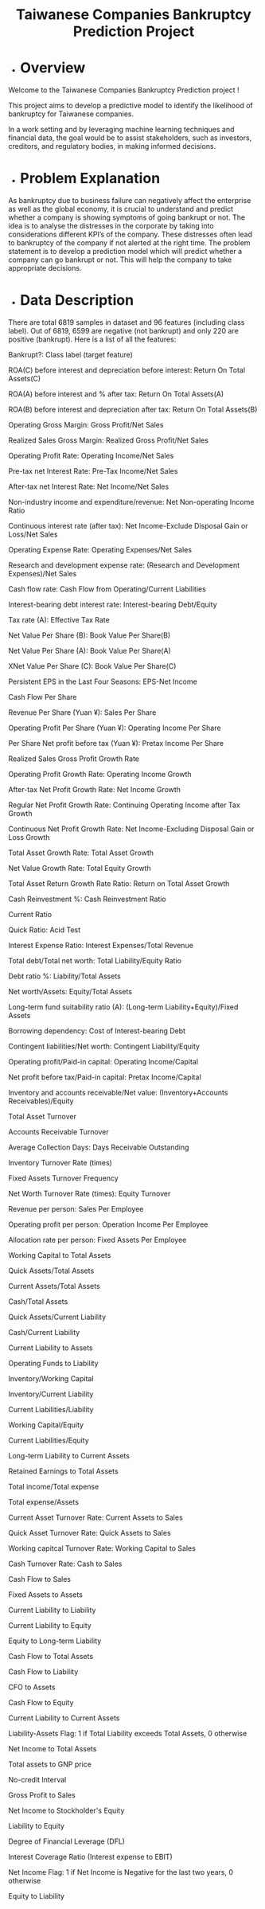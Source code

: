 # <p align="center"> Taiwanese Companies Bankruptcy Prediction Project</p>

- # Overview

Welcome to the Taiwanese Companies Bankruptcy Prediction project ! 

This project aims to develop a predictive model to identify the likelihood of bankruptcy for Taiwanese companies. 

In a work setting and by leveraging machine learning techniques and financial data, the goal would be to assist stakeholders, such as investors, creditors, and regulatory bodies, in making informed decisions.

- # Problem Explanation
As bankruptcy due to business failure can negatively affect the enterprise as well as the global economy, it is crucial to understand and predict whether a company is showing symptoms of going bankrupt or not. The idea is to analyse the distresses in the corporate by taking into considerations different KPI’s of the company. These distresses often lead to bankruptcy of the company if not alerted at the right time. The problem statement is to develop a prediction model which will predict whether a company can go bankrupt or not. This will help the company to take appropriate decisions.


- # Data Description
There are total 6819 samples in dataset and 96 features (including class label). 
Out of 6819, 6599 are negative (not bankrupt) and only 220 are positive (bankrupt).
Here is a list of all the features:

Bankrupt?: Class label (target feature)

ROA(C) before interest and depreciation before interest: Return On Total Assets(C)

ROA(A) before interest and % after tax: Return On Total Assets(A)

ROA(B) before interest and depreciation after tax: Return On Total Assets(B)

Operating Gross Margin: Gross Profit/Net Sales

Realized Sales Gross Margin: Realized Gross Profit/Net Sales

Operating Profit Rate: Operating Income/Net Sales

Pre-tax net Interest Rate: Pre-Tax Income/Net Sales

After-tax net Interest Rate: Net Income/Net Sales

Non-industry income and expenditure/revenue: Net Non-operating Income Ratio

Continuous interest rate (after tax): Net Income-Exclude Disposal Gain or Loss/Net Sales

Operating Expense Rate: Operating Expenses/Net Sales

Research and development expense rate: (Research and Development Expenses)/Net Sales

Cash flow rate: Cash Flow from Operating/Current Liabilities

Interest-bearing debt interest rate: Interest-bearing Debt/Equity

Tax rate (A): Effective Tax Rate

Net Value Per Share (B): Book Value Per Share(B)

Net Value Per Share (A): Book Value Per Share(A)

XNet Value Per Share (C): Book Value Per Share(C)

Persistent EPS in the Last Four Seasons: EPS-Net Income

Cash Flow Per Share

Revenue Per Share (Yuan ¥): Sales Per Share

Operating Profit Per Share (Yuan ¥): Operating Income Per Share

Per Share Net profit before tax (Yuan ¥): Pretax Income Per Share

Realized Sales Gross Profit Growth Rate

Operating Profit Growth Rate: Operating Income Growth

After-tax Net Profit Growth Rate: Net Income Growth

Regular Net Profit Growth Rate: Continuing Operating Income after Tax Growth

Continuous Net Profit Growth Rate: Net Income-Excluding Disposal Gain or Loss Growth

Total Asset Growth Rate: Total Asset Growth

Net Value Growth Rate: Total Equity Growth

Total Asset Return Growth Rate Ratio: Return on Total Asset Growth

Cash Reinvestment %: Cash Reinvestment Ratio

Current Ratio

Quick Ratio: Acid Test

Interest Expense Ratio: Interest Expenses/Total Revenue

Total debt/Total net worth: Total Liability/Equity Ratio

Debt ratio %: Liability/Total Assets

Net worth/Assets: Equity/Total Assets

Long-term fund suitability ratio (A): (Long-term Liability+Equity)/Fixed Assets

Borrowing dependency: Cost of Interest-bearing Debt

Contingent liabilities/Net worth: Contingent Liability/Equity

Operating profit/Paid-in capital: Operating Income/Capital

Net profit before tax/Paid-in capital: Pretax Income/Capital

Inventory and accounts receivable/Net value: (Inventory+Accounts Receivables)/Equity

Total Asset Turnover

Accounts Receivable Turnover

Average Collection Days: Days Receivable Outstanding

Inventory Turnover Rate (times)

Fixed Assets Turnover Frequency

Net Worth Turnover Rate (times): Equity Turnover

Revenue per person: Sales Per Employee

Operating profit per person: Operation Income Per Employee

Allocation rate per person: Fixed Assets Per Employee

Working Capital to Total Assets

Quick Assets/Total Assets

Current Assets/Total Assets

Cash/Total Assets

Quick Assets/Current Liability

Cash/Current Liability

Current Liability to Assets

Operating Funds to Liability

Inventory/Working Capital

Inventory/Current Liability

Current Liabilities/Liability

Working Capital/Equity

Current Liabilities/Equity

Long-term Liability to Current Assets

Retained Earnings to Total Assets

Total income/Total expense

Total expense/Assets

Current Asset Turnover Rate: Current Assets to Sales

Quick Asset Turnover Rate: Quick Assets to Sales

Working capitcal Turnover Rate: Working Capital to Sales

Cash Turnover Rate: Cash to Sales

Cash Flow to Sales

Fixed Assets to Assets

Current Liability to Liability

Current Liability to Equity

Equity to Long-term Liability

Cash Flow to Total Assets

Cash Flow to Liability

CFO to Assets

Cash Flow to Equity

Current Liability to Current Assets

Liability-Assets Flag: 1 if Total Liability exceeds Total Assets, 0 otherwise

Net Income to Total Assets

Total assets to GNP price

No-credit Interval

Gross Profit to Sales

Net Income to Stockholder's Equity

Liability to Equity

Degree of Financial Leverage (DFL)

Interest Coverage Ratio (Interest expense to EBIT)

Net Income Flag: 1 if Net Income is Negative for the last two years, 0 otherwise

Equity to Liability
